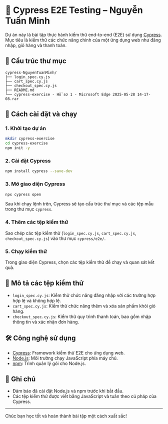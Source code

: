 # 🧪 Cypress E2E Testing – Nguyễn Tuấn Minh

Dự án này là bài tập thực hành kiểm thử end-to-end (E2E) sử dụng [Cypress](https://www.cypress.io/). Mục tiêu là kiểm thử các chức năng chính của một ứng dụng web như đăng nhập, giỏ hàng và thanh toán.

## 📁 Cấu trúc thư mục

```
cypress-NguyenTuanMinh/
├── login_spec.cy.js
├── cart_spec.cy.js
├── checkout_spec.cy.js
├── README.md
└── cypress-exercise - Hồ sơ 1 - Microsoft Edge 2025-05-28 14-17-08.rar
```

## 🚀 Cách cài đặt và chạy

### 1. Khởi tạo dự án

```bash
mkdir cypress-exercise
cd cypress-exercise
npm init -y
```

### 2. Cài đặt Cypress

```bash
npm install cypress --save-dev
```

### 3. Mở giao diện Cypress

```bash
npx cypress open
```

Sau khi chạy lệnh trên, Cypress sẽ tạo cấu trúc thư mục và các tệp mẫu trong thư mục `cypress`.

### 4. Thêm các tệp kiểm thử

Sao chép các tệp kiểm thử (`login_spec.cy.js`, `cart_spec.cy.js`, `checkout_spec.cy.js`) vào thư mục `cypress/e2e/`.

### 5. Chạy kiểm thử

Trong giao diện Cypress, chọn các tệp kiểm thử để chạy và quan sát kết quả.

## 🧾 Mô tả các tệp kiểm thử

- `login_spec.cy.js`: Kiểm thử chức năng đăng nhập với các trường hợp hợp lệ và không hợp lệ.
- `cart_spec.cy.js`: Kiểm thử chức năng thêm và xóa sản phẩm khỏi giỏ hàng.
- `checkout_spec.cy.js`: Kiểm thử quy trình thanh toán, bao gồm nhập thông tin và xác nhận đơn hàng.

## 🛠️ Công nghệ sử dụng

- [Cypress](https://www.cypress.io/): Framework kiểm thử E2E cho ứng dụng web.
- [Node.js](https://nodejs.org/): Môi trường chạy JavaScript phía máy chủ.
- [npm](https://www.npmjs.com/): Trình quản lý gói cho Node.js.

## 📌 Ghi chú

- Đảm bảo đã cài đặt Node.js và npm trước khi bắt đầu.
- Các tệp kiểm thử được viết bằng JavaScript và tuân theo cú pháp của Cypress.

---

Chúc bạn học tốt và hoàn thành bài tập một cách xuất sắc!
